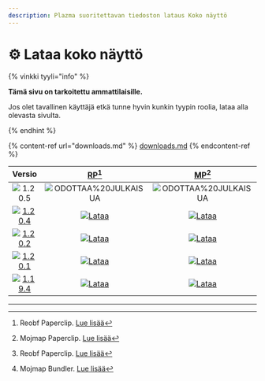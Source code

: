 ```yaml
---
description: Plazma suoritettavan tiedoston lataus Koko näyttö
---
```


# ⚙️ Lataa koko näyttö

{% vinkki tyyli="info" %}

**Tämä sivu on tarkoitettu ammattilaisille.**

Jos olet tavallinen käyttäjä etkä tunne hyvin kunkin tyypin roolia,
lataa alla olevasta sivulta.

{% endhint %}

{% content-ref url="downloads.md" %}
[downloads.md](downloads.md)
{% endcontent-ref %}

[wtr]: <https://badge.plazmamc.org/0/Odotetaan julkaisua>

|                                       Versio                                      |                           [RP](#user-content-fn-1)[^1]                           |                           [MP](#user-content-fn-2)[^2]                           |                           [RB](#user-content-fn-3)[^3]                           |                           [MB](#user-content-fn-4)[^4]                           |
| :-------------------------------------------------------------------------------: | :------------------------------------------------------------------------------: | :------------------------------------------------------------------------------: | :------------------------------------------------------------------------------: | :------------------------------------------------------------------------------: |
|                   ![1.20.5](https://badge.plazmamc.org/0/1.20.5)                  |                            ![ODOTTAA%20JULKAISUA][wtr]                           |                            ![ODOTTAA%20JULKAISUA][wtr]                           |                            ![ODOTTAA%20JULKAISUA][wtr]                           |                            ![ODOTTAA%20JULKAISUA][wtr]                           |
| [![1.20.4](https://badge.plazmamc.org/2/1.20.4)](https://git.plazmamc.org/1.20.4) | [![Lataa](https://badge.plazmamc.org/1/Lataa)](https://dl.plazmamc.org/1.20.4/0) | [![Lataa](https://badge.plazmamc.org/1/Lataa)](https://dl.plazmamc.org/1.20.4/1) | [![Lataa](https://badge.plazmamc.org/1/Lataa)](https://dl.plazmamc.org/1.20.4/2) | [![Lataa](https://badge.plazmamc.org/1/Lataa)](https://dl.plazmamc.org/1.20.4/3) |
| [![1.20.2](https://badge.plazmamc.org/6/1.20.2)](https://git.plazmamc.org/1.20.2) | [![Lataa](https://badge.plazmamc.org/1/Lataa)](https://dl.plazmamc.org/1.20.2/0) | [![Lataa](https://badge.plazmamc.org/1/Lataa)](https://dl.plazmamc.org/1.20.2/1) | [![Lataa](https://badge.plazmamc.org/1/Lataa)](https://dl.plazmamc.org/1.20.2/2) | [![Lataa](https://badge.plazmamc.org/1/Lataa)](https://dl.plazmamc.org/1.20.2/3) |
| [![1.20.1](https://badge.plazmamc.org/4/1.20.1)](https://git.plazmamc.org/1.20.1) | [![Lataa](https://badge.plazmamc.org/1/Lataa)](https://dl.plazmamc.org/1.20.1/0) | [![Lataa](https://badge.plazmamc.org/1/Lataa)](https://dl.plazmamc.org/1.20.1/1) | [![Lataa](https://badge.plazmamc.org/1/Lataa)](https://dl.plazmamc.org/1.20.1/2) | [![Lataa](https://badge.plazmamc.org/1/Lataa)](https://dl.plazmamc.org/1.20.1/3) |
| [![1.19.4](https://badge.plazmamc.org/4/1.19.4)](https://git.plazmamc.org/1.19.4) | [![Lataa](https://badge.plazmamc.org/1/Lataa)](https://dl.plazmamc.org/1.19.4/0) | [![Lataa](https://badge.plazmamc.org/1/Lataa)](https://dl.plazmamc.org/1.19.4/1) | [![Lataa](https://badge.plazmamc.org/1/Lataa)](https://dl.plazmamc.org/1.19.4/2) | [![Lataa](https://badge.plazmamc.org/1/Lataa)](https://dl.plazmamc.org/1.19.4/3) |

***

[^1]: Reobf Paperclip. [Lue lisää](../hallinta/aloitus#id-2)

[^2]: Mojmap Paperclip. [Lue lisää](../hallinta/aloitus#id-2)

[^3]: Reobf Paperclip. [Lue lisää](../hallinta/aloitus#id-2)

[^4]: Mojmap Bundler. [Lue lisää](../hallinta/aloitus#id-2)
